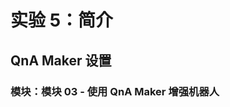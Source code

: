 ﻿---
lab:
    title: '实验 5：简介'
    module: '模块 3:使用 QnA Maker 增强机器人'
---

# 实验 5：简介

## QnA Maker 设置

### 模块：模块 03 - 使用 QnA Maker 增强机器人